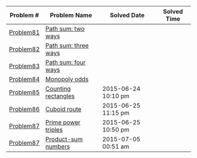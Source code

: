 |   Problem #   | Problem Name  |  Solved Date  |  Solved Time  |
| ------------- | ------------- | ------------- | ------------- |
|   [Problem81](https://github.com/tiger1993118/ProjectEuler/blob/master/ProjectEuler/src/Problem81to90/Problem81.java)   | [Path sum: two ways](https://projecteuler.net/problem=81)  |||
|   [Problem82](https://github.com/tiger1993118/ProjectEuler/blob/master/ProjectEuler/src/Problem81to90/Problem82.java)   | [Path sum: three ways](https://projecteuler.net/problem=82)  |||
|   [Problem83](https://github.com/tiger1993118/ProjectEuler/blob/master/ProjectEuler/src/Problem81to90/Problem83.java)   | [Path sum: four ways](https://projecteuler.net/problem=83)  |||
|   [Problem84](https://github.com/tiger1993118/ProjectEuler/blob/master/ProjectEuler/src/Problem81to90/Problem84.java)   | [Monopoly odds](https://projecteuler.net/problem=84)  |||
|   [Problem85](https://github.com/tiger1993118/ProjectEuler/blob/master/ProjectEuler/src/Problem81to90/Problem85.java)   | [Counting rectangles](https://projecteuler.net/problem=85)  |2015-06-24 10:10 pm||
|   [Problem86](https://github.com/tiger1993118/ProjectEuler/blob/master/ProjectEuler/src/Problem81to90/Problem86.java)   | [Cuboid route](https://projecteuler.net/problem=86)  |2015-06-25 11:15 pm||
|   [Problem87](https://github.com/tiger1993118/ProjectEuler/blob/master/ProjectEuler/src/Problem81to90/Problem87.java)   | [Prime power triples](https://projecteuler.net/problem=87)  |2015-06-25 10:50 pm||
|   [Problem87](https://github.com/tiger1993118/ProjectEuler/blob/master/ProjectEuler/src/Problem81to90/Problem88.java)   | [Product-sum numbers](https://projecteuler.net/problem=88)  |2015-07-05 00:51 am||
